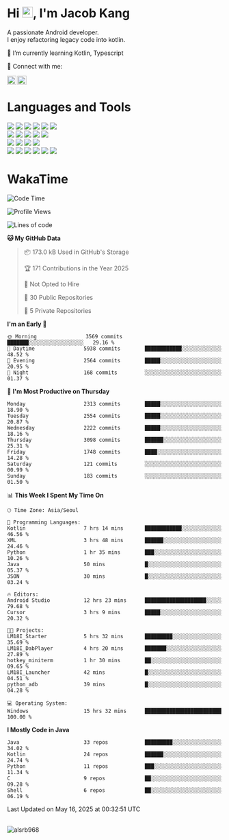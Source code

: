 # Hi <img src="https://media.giphy.com/media/hvRJCLFzcasrR4ia7z/giphy.gif" width="25px">, I'm Jacob Kang
A passionate Android developer.
</br>
I enjoy refactoring legacy code into kotlin.

🌱 I’m currently learning Kotlin, Typescript

🤝 Connect with me:

<a href="https://www.linkedin.com/in/minkyu-kang-b7477b1b2/"><img align="left" src="https://raw.githubusercontent.com/yushi1007/yushi1007/main/images/linkedin.svg" alt="Minkyu Kang | LinkedIn" width="21px"/></a>
<a href="https://www.instagram.com/_jacob_kang/"><img align="left" src="https://raw.githubusercontent.com/yushi1007/yushi1007/main/images/instagram.svg" alt="Jacob Kang | Instagram" width="21px"/></a>

</br>

# Languages and Tools

<div align="left">
<img src="https://img.shields.io/badge/java-007396?logo=java&logoColor=white"/>
<img src="https://img.shields.io/badge/kotlin-7F52FF?logo=kotlin&logoColor=white"/>
<img src="https://img.shields.io/badge/python-3776AB?logo=python&logoColor=white"/>
<img src="https://img.shields.io/badge/bash shell-4EAA25?logo=gnubash&logoColor=white"/>
<img src="https://img.shields.io/badge/c-A8B9CC?logo=c&logoColor=white"/>
<img src="https://img.shields.io/badge/c++-00599C?logo=c%2b%2b&logoColor=white"/>
</div>
<div align="left">
<img src="https://img.shields.io/badge/git-F05032?logo=git&logoColor=white"/>
<img src="https://img.shields.io/badge/github-181717?logo=github&logoColor=white"/>
<img src="https://img.shields.io/badge/mysql-4479A1?logo=mysql&logoColor=white"/>
<img src="https://img.shields.io/badge/sqlite-003B57?logo=sqlite&logoColor=white"/>
<img src="https://img.shields.io/badge/amazon AWS-232F3E?logo=amazonaws&logoColor=white"/>
</div>
<div align="left">
<img src="https://img.shields.io/badge/android-3DDC84?logo=android&logoColor=white"/>
<img src="https://img.shields.io/badge/linux-FCC624?logo=linux&logoColor=white"/>
<img src="https://img.shields.io/badge/flask-000000?logo=flask&logoColor=white"/>
<img src="https://img.shields.io/badge/arduino-00979D?logo=arduino&logoColor=white"/>
</div>
<div align="left">
<img src="https://img.shields.io/badge/slack-4A154B?logo=slack&logoColor=white"/>
<img src="https://img.shields.io/badge/notion-000000?logo=notion&logoColor=white"/>
<img src="https://img.shields.io/badge/jira-0052CC?logo=jira&logoColor=white"/>
<img src="https://img.shields.io/badge/postman-FF6C37?logo=postman&logoColor=white"/>
<img src="https://img.shields.io/badge/intellij-000000?logo=intellijidea&logoColor=white"/>
<img src="https://img.shields.io/badge/pycharm-000000?logo=pycharm&logoColor=white"/>
</div>

# WakaTime

<!--START_SECTION:waka-->
![Code Time](http://img.shields.io/badge/Code%20Time-4%2C801%20hrs%2039%20mins-blue)

![Profile Views](http://img.shields.io/badge/Profile%20Views-0-blue)

![Lines of code](https://img.shields.io/badge/From%20Hello%20World%20I%27ve%20Written-5.2%20million%20lines%20of%20code-blue)

**🐱 My GitHub Data** 

> 📦 173.0 kB Used in GitHub's Storage 
 > 
> 🏆 171 Contributions in the Year 2025
 > 
> 🚫 Not Opted to Hire
 > 
> 📜 30 Public Repositories 
 > 
> 🔑 5 Private Repositories 
 > 
**I'm an Early 🐤** 

```text
🌞 Morning                3569 commits        ███████░░░░░░░░░░░░░░░░░░   29.16 % 
🌆 Daytime                5938 commits        ████████████░░░░░░░░░░░░░   48.52 % 
🌃 Evening                2564 commits        █████░░░░░░░░░░░░░░░░░░░░   20.95 % 
🌙 Night                  168 commits         ░░░░░░░░░░░░░░░░░░░░░░░░░   01.37 % 
```
📅 **I'm Most Productive on Thursday** 

```text
Monday                   2313 commits        █████░░░░░░░░░░░░░░░░░░░░   18.90 % 
Tuesday                  2554 commits        █████░░░░░░░░░░░░░░░░░░░░   20.87 % 
Wednesday                2222 commits        █████░░░░░░░░░░░░░░░░░░░░   18.16 % 
Thursday                 3098 commits        ██████░░░░░░░░░░░░░░░░░░░   25.31 % 
Friday                   1748 commits        ████░░░░░░░░░░░░░░░░░░░░░   14.28 % 
Saturday                 121 commits         ░░░░░░░░░░░░░░░░░░░░░░░░░   00.99 % 
Sunday                   183 commits         ░░░░░░░░░░░░░░░░░░░░░░░░░   01.50 % 
```


📊 **This Week I Spent My Time On** 

```text
🕑︎ Time Zone: Asia/Seoul

💬 Programming Languages: 
Kotlin                   7 hrs 14 mins       ████████████░░░░░░░░░░░░░   46.56 % 
XML                      3 hrs 48 mins       ██████░░░░░░░░░░░░░░░░░░░   24.46 % 
Python                   1 hr 35 mins        ███░░░░░░░░░░░░░░░░░░░░░░   10.26 % 
Java                     50 mins             █░░░░░░░░░░░░░░░░░░░░░░░░   05.37 % 
JSON                     30 mins             █░░░░░░░░░░░░░░░░░░░░░░░░   03.24 % 

🔥 Editors: 
Android Studio           12 hrs 23 mins      ████████████████████░░░░░   79.68 % 
Cursor                   3 hrs 9 mins        █████░░░░░░░░░░░░░░░░░░░░   20.32 % 

🐱‍💻 Projects: 
LM18I_Starter            5 hrs 32 mins       █████████░░░░░░░░░░░░░░░░   35.69 % 
LM18I_DabPlayer          4 hrs 20 mins       ███████░░░░░░░░░░░░░░░░░░   27.89 % 
hotkey_miniterm          1 hr 30 mins        ██░░░░░░░░░░░░░░░░░░░░░░░   09.65 % 
LM18I_Launcher           42 mins             █░░░░░░░░░░░░░░░░░░░░░░░░   04.51 % 
python_adb               39 mins             █░░░░░░░░░░░░░░░░░░░░░░░░   04.28 % 

💻 Operating System: 
Windows                  15 hrs 32 mins      █████████████████████████   100.00 % 
```

**I Mostly Code in Java** 

```text
Java                     33 repos            █████████░░░░░░░░░░░░░░░░   34.02 % 
Kotlin                   24 repos            ██████░░░░░░░░░░░░░░░░░░░   24.74 % 
Python                   11 repos            ███░░░░░░░░░░░░░░░░░░░░░░   11.34 % 
C                        9 repos             ██░░░░░░░░░░░░░░░░░░░░░░░   09.28 % 
Shell                    6 repos             ██░░░░░░░░░░░░░░░░░░░░░░░   06.19 % 
```




 Last Updated on May 16, 2025 at 00:32:51 UTC
<!--END_SECTION:waka-->

</br>

<div align="left">
<img align="left" src="https://github-readme-stats.vercel.app/api/top-langs?username=alsrb968&show_icons=true&locale=en&layout=compact&theme=dark" alt="alsrb968" />
</div>
